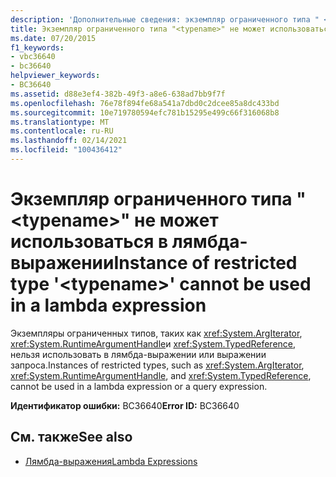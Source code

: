 ```yaml
---
description: 'Дополнительные сведения: экземпляр ограниченного типа " <typename> " нельзя использовать в лямбда-выражении'
title: Экземпляр ограниченного типа "<typename>" не может использоваться в лямбда-выражении
ms.date: 07/20/2015
f1_keywords:
- vbc36640
- bc36640
helpviewer_keywords:
- BC36640
ms.assetid: d88e3ef4-382b-49f3-a8e6-638ad7bb9f7f
ms.openlocfilehash: 76e78f894fe68a541a7dbd0c2dcee85a8dc433bd
ms.sourcegitcommit: 10e719780594efc781b15295e499c66f316068b8
ms.translationtype: MT
ms.contentlocale: ru-RU
ms.lasthandoff: 02/14/2021
ms.locfileid: "100436412"
---
```

# <a name="instance-of-restricted-type-typename-cannot-be-used-in-a-lambda-expression"></a><span data-ttu-id="af654-103">Экземпляр ограниченного типа "\<typename>" не может использоваться в лямбда-выражении</span><span class="sxs-lookup"><span data-stu-id="af654-103">Instance of restricted type '\<typename>' cannot be used in a lambda expression</span></span>

<span data-ttu-id="af654-104">Экземпляры ограниченных типов, таких как <xref:System.ArgIterator>, <xref:System.RuntimeArgumentHandle>и <xref:System.TypedReference>, нельзя использовать в лямбда-выражении или выражении запроса.</span><span class="sxs-lookup"><span data-stu-id="af654-104">Instances of restricted types, such as <xref:System.ArgIterator>, <xref:System.RuntimeArgumentHandle>, and <xref:System.TypedReference>, cannot be used in a lambda expression or a query expression.</span></span>  
  
 <span data-ttu-id="af654-105">**Идентификатор ошибки:** BC36640</span><span class="sxs-lookup"><span data-stu-id="af654-105">**Error ID:** BC36640</span></span>  
  
## <a name="see-also"></a><span data-ttu-id="af654-106">См. также</span><span class="sxs-lookup"><span data-stu-id="af654-106">See also</span></span>

- [<span data-ttu-id="af654-107">Лямбда-выражения</span><span class="sxs-lookup"><span data-stu-id="af654-107">Lambda Expressions</span></span>](../programming-guide/language-features/procedures/lambda-expressions.md)
